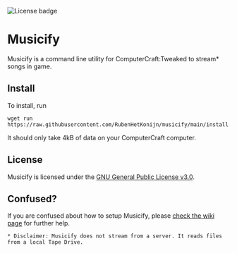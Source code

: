 ![License badge](https://img.shields.io/github/license/RubenHetKonijn/musicify)
# Musicify
Musicify is a command line utility for ComputerCraft:Tweaked to stream* songs in game. 

## Install
To install, run
```shell
wget run https://raw.githubusercontent.com/RubenHetKonijn/musicify/main/install.lua
```
It should only take 4kB of data on your ComputerCraft computer.

## License
Musicify is licensed under the [GNU General Public License v3.0](LICENSE).

## Confused?
If you are confused about how to setup Musicify, please [check the wiki page](https://github.com/RubenHetKonijn/musicify/wiki/Setup-Musicify) for further help.

`* Disclaimer: Musicify does not stream from a server. It reads files from a local Tape Drive.`
